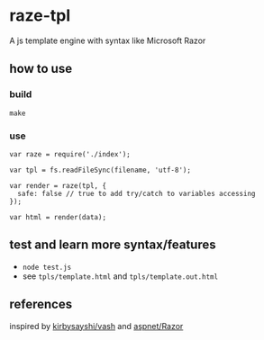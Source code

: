 # raze-tpl
A js template engine with syntax like Microsoft Razor

## how to use
### build
`make`

### use
```
var raze = require('./index');

var tpl = fs.readFileSync(filename, 'utf-8');

var render = raze(tpl, {
  safe: false // true to add try/catch to variables accessing
});

var html = render(data);
```

## test and learn more syntax/features
* `node test.js`
* see `tpls/template.html` and `tpls/template.out.html`

## references
inspired by [kirbysayshi/vash](https://github.com/kirbysayshi/vash) and [aspnet/Razor](https://github.com/aspnet/Razor)
